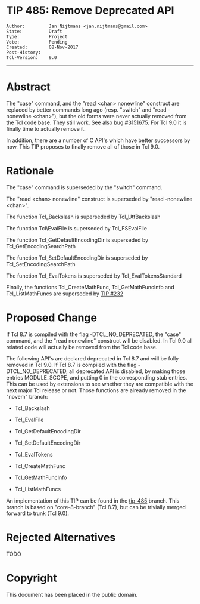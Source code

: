 # TIP 485: Remove Deprecated API
	Author:         Jan Nijtmans <jan.nijtmans@gmail.com>
	State:          Draft
	Type:           Project
	Vote:           Pending
	Created:        08-Nov-2017
	Post-History:   
	Tcl-Version:    9.0
-----

# Abstract

The "case" command, and the "read \<chan\> nonewline" construct are replaced
by better commands long ago (resp. "switch" and "read -nonewline \<chan\>"),
but the old forms were never actually removed from the Tcl code base. They still
work. See also [bug #3151675](https://core.tcl.tk/tcl/tktview/3151675).
For Tcl 9.0 it is finally time to actually remove it.

In addition, there are a number of C API's which have better successors
by now. This TIP proposes to finally remove all of those in Tcl 9.0.

# Rationale

The "case" command is superseded by the "switch" command.

The "read \<chan\> nonewline" construct is superseded by "read -nonewline \<chan\>".

The function Tcl\_Backslash is superseded by Tcl\_UtfBackslash

The function Tcl\EvalFile is superseded by Tcl\_FSEvalFile

The function Tcl\_GetDefaultEncodingDir is superseded by Tcl\_GetEncodingSearchPath

The function Tcl\_SetDefaultEncodingDir is superseded by Tcl\_SetEncodingSearchPath

The function Tcl\_EvalTokens is superseded by Tcl\_EvalTokensStandard

Finally, the functions Tcl\_CreateMathFunc, Tcl\_GetMathFuncInfo and Tcl\_ListMathFuncs
are superseded by [TIP #232](232.md)

# Proposed Change

If Tcl 8.7 is compiled with the flag -DTCL\_NO\_DEPRECATED, the "case" command,
and the "read <chan> nonewline" construct will be disabled. In Tcl 9.0 all related
code will actually be removed from the Tcl code base. 

The following API's are declared deprecated in Tcl 8.7 and will be
fully removed in Tcl 9.0. If Tcl 8.7 is compiled with the flag -DTCL\_NO\_DEPRECATED,
all deprecated API is disabled, by making those entries MODULE\_SCOPE, and
putting 0 in the corresponding stub entries.  This can be used by extensions
to see whether they are compatible with the next major Tcl release or not.
Those functions are already removed in the "novem" branch:

 * Tcl\_Backslash

 * Tcl\_EvalFile

 * Tcl\_GetDefaultEncodingDir

 * Tcl\_SetDefaultEncodingDir

 * Tcl\_EvalTokens

 * Tcl\_CreateMathFunc

 * Tcl\_GetMathFuncInfo

 * Tcl\_ListMathFuncs

An implementation of this TIP can be found in the [tip-485](https://core.tcl.tk/tcl/timeline?r=tip-485) branch.
This branch is based on "core-8-branch" (Tcl 8.7), but can be trivially merged forward to trunk (Tcl 9.0).

# Rejected Alternatives

TODO

# Copyright

This document has been placed in the public domain.
